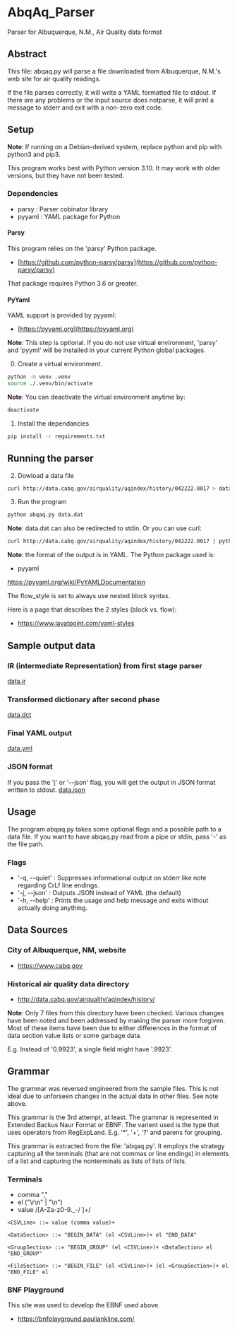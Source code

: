 # AbqAq_Parser
Parser for Albuquerque, N.M., Air Quality data format

## Abstract

This file: abqaq.py will parse a file downloaded from Albuquerque, N.M.'s web site for air quality readings.

If the file parses correctly, it will write a YAML formatted file to stdout.
If there are any problems or the input source does notparse, it will print
a message to stderr and exit with a non-zero exit code.


## Setup

**Note**: If running on a Debian-derived system, replace python and pip with python3 and pip3.

This program works best with Python version 3.10. It may work with older versions, but they have not been tested.

### Dependencies

- parsy : Parser cobinator library
- pyyaml : YAML package for Python


#### Parsy

This program relies on the 'parsy' Python package. 
- [https://github.com/python-parsy/parsy](https://github.com/python-parsy/parsy)

That package requires Python 3.6 or greater.

#### PyYaml

YAML support is provided by pyyaml:

- [https://pyyaml.org](https://pyyaml.org)

**Note**: This step is optional. If you do not use virtual environment, 'parsy'
and 'pyyml' will be installed in your current Python global packages.

0. Create a virtual environment.

```bash
python -m venv .venv
source ./.venv/bin/activate
```

**Note**: You can deactivate the virtual environment anytime by:

```bash
deactivate
```

1.  Install the dependancies

```bash
pip install -r requirements.txt
```

## Running the parser

2. Dowload a data file

```bash
curl http://data.cabq.gov/airquality/aqindex/history/042222.0017 > data.dat
```

3. Run the program

```bash
python abqaq.py data.dat
```

**Note**: data.dat can also be redirected to stdin. Or you can use curl:

```bash
curl http://data.cabq.gov/airquality/aqindex/history/042222.0017 | python abqaq.py -
```

**Note**: the format of the output is in YAML. The Python package used is:

- pyyaml

https://pyyaml.org/wiki/PyYAMLDocumentation

The flow_style is set to always use nested block syntax.

Here is a page that describes the 2 styles (block vs. flow):
- https://www.javatpoint.com/yaml-styles

## Sample output data

### IR (intermediate Representation) from first stage parser
[data.ir](data.ir)

### Transformed dictionary after second phase

[data.dct](data.dct)

### Final YAML output

[data.yml](data.yml)

### JSON format

If you pass the 'j' or '--json' flag, you will get the output in JSON format
written to stdout.
[data.json](data.json)

## Usage

The program abqaq.py takes some optional flags and a possible path to a data file.
If you want to have abqaq.py read from a pipe or stdin, pass '-' as the file path.

### Flags

- '-q, --quiet' : Suppresses informational output on stderr like note regarding CrLf line endings.
- '-j, --json' : Outputs JSON instead of YAML (the default)
- '-h, --help' : Prints the usage and help message and exits without actually doing anything.

## Data Sources

### City of Albuquerque, NM, website

- https://www.cabq.gov

### Historical air quality data directory

- http://data.cabq.gov/airquality/aqindex/history/

**Note**: Only 7 files from this directory have been checked.
Various changes have been noted and been addressed by making the parser more forgiven.
Most of these items have been due to either differences in the format of data section
value lists or some garbage data.

E.g. Instead of '0.9923', a single field might have '.9923'.

## Grammar

The grammar was reversed engineered from the sample files.  This is not ideal due
to unforseen changes in the actual data in other files. See note above.

This grammar is the 3rd attempt, at least. The grammar is represented in Extended
Backus Naur Format or EBNF. The varient used is the type that uses operators from
RegExpLand. E.g. '*', '+', '?' and parens for grouping.

This grammar is extracted from the file: 'abqaq.py'. It employs the strategy
capturing all the terminals (that are not commas or line endings) in elements
of a list and capturing the nonterminals as lists of lists of lists.


### Terminals

- comma ","
- el ("\r\n" | "\n")
- value   /[A-Za-z0-9._\-\/ ]+/


```EBNF
<CSVLine> ::= value (comma value)+

<DataSection> ::= "BEGIN_DATA" (el <CSVLine>)+ el "END_DATA"

<GroupSection> ::= "BEGIN_GROUP" (el <CSVLine>)+ <DataSection> el "END_GROUP"

<FileSection> ::= "BEGIN_FILE" (el <CSVLine>)+ (el <GroupSection>)+ el "END_FILE" el
```

### BNF Playground

This site was used to develop the EBNF used above.

- https://bnfplayground.pauliankline.com/



